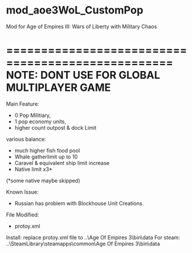 # mod_aoe3WoL_CustomPop
Mod for Age of Empires III: Wars of Liberty with Military Chaos

==================================================
NOTE: DONT USE FOR GLOBAL MULTIPLAYER GAME
==================================================
Main Feature:
- 0 Pop Militiary,
- 1 pop economy units,
- higher count outpost &amp; dock Limit

various balance:
- much higher fish food pool
- Whale gatherlimit up to 10
- Caravel &amp; equivalent ship limit increase
- Native limit x3*

 (*some native maybe skipped)

Known Issue:
- Russian has problem with Blockhouse Unit Creations.

File Modified:
- protoy.xml

Install: 
replace protoy.xml file to
..\Age Of Empires 3\bin\data
For steam:
..\SteamLibrary\steamapps\common\Age Of Empires 3\bin\data
